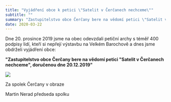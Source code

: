 ```yaml
---
title: "Vyjádření obce k petici \"Satelit v Čerčanech nechceme\""
subtitle: ""
summary: "Zastupitelstvo obce Čerčany bere na vědomí petici \"Satelit v Čerčanech nechceme\", doručenou dne 20.12.2019"
date: 2020-03-22
---
```


Dne 20. prosince 2019 jsme na obec odevzdali petiční archy s téměř 400 podpisy lidí, kteří si nepřejí výstavbu na Velkém Barochově a dnes jsme obdrželi vyjádření obce:

**"Zastupitelstvo obce Čerčany bere na vědomí petici \"Satelit v Čerčanech nechceme\", doručenou dne 20.12.2019"**

![](/img/zo_cercany_petice_na_vedomi.jpg)

Za spolek Čerčany v obraze

Martin Nerad
předseda spolku

